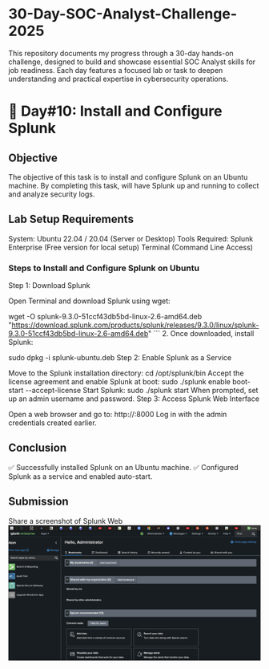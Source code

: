 # 30-Day-SOC-Analyst-Challenge-2025
This repository documents my progress through a 30-day hands-on challenge, designed to build and showcase essential SOC Analyst skills for job readiness. Each day features a focused lab or task to deepen understanding and practical expertise in cybersecurity operations.

# 🚀 Day#10: Install and Configure Splunk

## Objective
The objective of this task is to install and configure Splunk on an Ubuntu machine. By completing this task, will have Splunk up and running to collect and analyze security logs.

## Lab Setup Requirements
System: Ubuntu 22.04 / 20.04 (Server or Desktop)
Tools Required:
Splunk Enterprise (Free version for local setup)
Terminal (Command Line Access)

### Steps to Install and Configure Splunk on Ubuntu
Step 1: Download Splunk

Open Terminal and download Splunk using wget:

wget -O splunk-9.3.0-51ccf43db5bd-linux-2.6-amd64.deb "https://download.splunk.com/products/splunk/releases/9.3.0/linux/splunk-9.3.0-51ccf43db5bd-linux-2.6-amd64.deb" ``` 2. Once downloaded, install Splunk:

sudo dpkg -i splunk-ubuntu.deb
Step 2: Enable Splunk as a Service

Move to the Splunk installation directory:
cd /opt/splunk/bin
Accept the license agreement and enable Splunk at boot:
sudo ./splunk enable boot-start --accept-license
Start Splunk:
sudo ./splunk start
When prompted, set up an admin username and password.
Step 3: Access Splunk Web Interface

Open a web browser and go to:
http://<your-server-ip>:8000
Log in with the admin credentials created earlier.

## Conclusion
✅ Successfully installed Splunk on an Ubuntu machine.
✅ Configured Splunk as a service and enabled auto-start.

## Submission
Share a screenshot of Splunk Web
![image alt](https://github.com/sachinpatil-soc/30-Day-SOC-Analyst-Challenge-2025/blob/f49d28d1b1ea19dd1a885e19ffc92a426ea42b96/Images/Splunk-enterprise.png)
